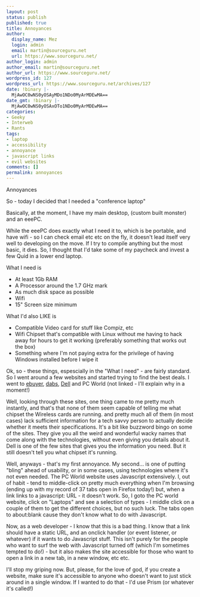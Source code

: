 ```yaml
---
layout: post
status: publish
published: true
title: Annoyances
author:
  display_name: Mez
  login: admin
  email: martin@sourceguru.net
  url: https://www.sourceguru.net/
author_login: admin
author_email: martin@sourceguru.net
author_url: https://www.sourceguru.net/
wordpress_id: 127
wordpress_url: https://www.sourceguru.net/archives/127
date: !binary |-
  MjAwOC0wNS0yOSAyMDo1NDo0MyArMDEwMA==
date_gmt: !binary |-
  MjAwOC0wNS0yOSAxOTo1NDo0MyArMDEwMA==
categories:
- Geeky
- Interweb
- Rants
tags:
- laptop
- accessibility
- annoyance
- javascript links
- evil websites
comments: []
permalink: annoyances
---
```

<p>Annoyances</p>
<p>So - today I decided that I needed a "conference laptop"</p>
<p>Basically, at the moment, I have my main desktop, (custom built monster) and an eeePC.</p>
<p>While the eeePC does exactly what I need it to, which is be portable, and have wifi - so I can check email etc etc on the fly, it doesn't lead itself very well to developing on the move. If I try to compile anything but the most basic, it dies. So, I thought that I'd take some of my paycheck and invest a few Quid in a lower end laptop.</p>
<p>What I need is</p>
<ul>
<li>At least 1Gb RAM</li>
<li>A Processor around the 1.7 GHz mark</li>
<li>As much disk space as possible</li>
<li>Wifi</li>
<li>15" Screen size minimum</li>
</ul>
<p>What I'd also LIKE is</p>
<ul>
<li>Compatible Video card for stuff like Compiz, etc</li>
<li>Wifi Chipset that's compatible with Linux without me having to hack away for hours to get it working (preferably something that works out the box)</li>
<li>Something where I'm not paying extra for the privilege of having Windows installed before I wipe it</li>
</ul>
<p>Ok, so - these things, espescially in the "What I need" - are fairly standard. So I went around a few websites and started trying to find the best deals. I went to <a href="http://www.ebuyer.co.uk">ebuyer</a>, <a href="http://www.dabs.com">dabs</a>, <a href="http://www.dell.co.uk">Dell</a> and PC World (not linked - I'll explain why in a moment!)</p>
<p>Well, looking through these sites, one thing came to me pretty much instantly, and that's that none of them seem capable of telling me what chipset the Wireless cards are running. and pretty much all of them (in most cases) lack sufficient information for a tech savvy person to actually decide whether it meets their specifications. It's a bit like buzzword bingo on some of the sites. They give you all the weird and wonderful wacky names that come along with the technologies, without even giving you details about it. Dell is one of the few sites that gives you the information you need. But it still doesn't tell you what chipset it's running.</p>
<p>Well, anyways - that's my first annoyance. My second... is one of putting "bling" ahead of usability, or in some cases, using technologies where it's not even needed. The PC World website uses Javascript extensively. I, out of habit - tend to middle-click on pretty much everything when I'm browsing (ending up with my record of 37 tabs open in Firefox today!) but, when a link links to a javascript: URL - it doesn't work. So, I goto the PC world website, click on "Laptops" and see a selection of types - I middle click on a couple of them to get the different choices, but no such luck. The tabs open to about:blank cause they don't know what to do with Javascript.</p>
<p>Now, as a web developer - I know that this is a bad thing. I know that a link should have a static URL, and an onclick handler (or event listener, or whatever) if it wants to do Javascript stuff. This isn't purely for the people who want to surf the web with Javascript turned off (which I'm sometimes tempted to do!) - but it also makes the site accessible for those who want to open a link in a new tab, in a new window, etc etc.</p>
<p>I'll stop my griping now. But, please, for the love of god, if you create a website, make sure it's accessible to anyone who doesn't want to just stick around in a single window. If I wanted to do that - I'd use Prism (or whatever it's called!)</p>
